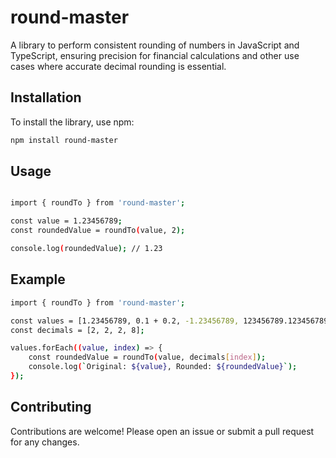 # round-master

A library to perform consistent rounding of numbers in JavaScript and TypeScript, ensuring precision for financial calculations and other use cases where accurate decimal rounding is essential.

## Installation

To install the library, use npm:

```sh
npm install round-master
```

## Usage
```sh

import { roundTo } from 'round-master';

const value = 1.23456789;
const roundedValue = roundTo(value, 2);

console.log(roundedValue); // 1.23
```

## Example 

```sh
import { roundTo } from 'round-master';

const values = [1.23456789, 0.1 + 0.2, -1.23456789, 123456789.123456789];
const decimals = [2, 2, 2, 8];

values.forEach((value, index) => {
    const roundedValue = roundTo(value, decimals[index]);
    console.log(`Original: ${value}, Rounded: ${roundedValue}`);
});
```


## Contributing
Contributions are welcome! Please open an issue or submit a pull request for any changes.

